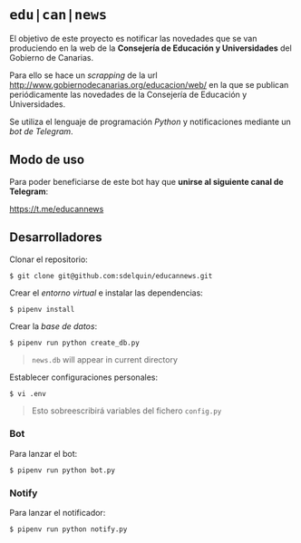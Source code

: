 # `edu|can|news`

El objetivo de este proyecto es notificar las novedades que se van produciendo en la web de la **Consejería de Educación y Universidades** del Gobierno de Canarias.

Para ello se hace un *scrapping* de la url http://www.gobiernodecanarias.org/educacion/web/ en la que se publican periódicamente las novedades de la Consejería de Educación y Universidades.

Se utiliza el lenguaje de programación *Python* y notificaciones mediante un *bot de Telegram*.

## Modo de uso

Para poder beneficiarse de este bot hay que **unirse al siguiente canal de Telegram**:

https://t.me/educannews

## Desarrolladores

Clonar el repositorio:

~~~console
$ git clone git@github.com:sdelquin/educannews.git
~~~

Crear el *entorno virtual* e instalar las dependencias:

~~~console
$ pipenv install
~~~

Crear la *base de datos*:

~~~console
$ pipenv run python create_db.py
~~~
> `news.db` will appear in current directory

Establecer configuraciones personales:

~~~console
$ vi .env
~~~

> Esto sobreescribirá variables del fichero `config.py`

### Bot

Para lanzar el bot:

~~~console
$ pipenv run python bot.py
~~~

### Notify

Para lanzar el notificador:

~~~console
$ pipenv run python notify.py
~~~
